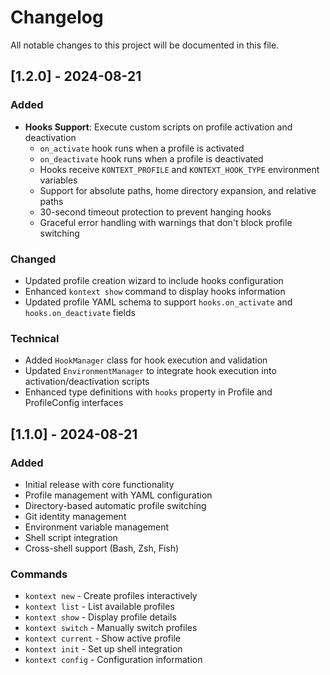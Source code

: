 # Changelog

All notable changes to this project will be documented in this file.

## [1.2.0] - 2024-08-21

### Added
- **Hooks Support**: Execute custom scripts on profile activation and deactivation
  - `on_activate` hook runs when a profile is activated
  - `on_deactivate` hook runs when a profile is deactivated
  - Hooks receive `KONTEXT_PROFILE` and `KONTEXT_HOOK_TYPE` environment variables
  - Support for absolute paths, home directory expansion, and relative paths
  - 30-second timeout protection to prevent hanging hooks
  - Graceful error handling with warnings that don't block profile switching

### Changed
- Updated profile creation wizard to include hooks configuration
- Enhanced `kontext show` command to display hooks information
- Updated profile YAML schema to support `hooks.on_activate` and `hooks.on_deactivate` fields

### Technical
- Added `HookManager` class for hook execution and validation
- Updated `EnvironmentManager` to integrate hook execution into activation/deactivation scripts
- Enhanced type definitions with `hooks` property in Profile and ProfileConfig interfaces

## [1.1.0] - 2024-08-21

### Added
- Initial release with core functionality
- Profile management with YAML configuration
- Directory-based automatic profile switching
- Git identity management
- Environment variable management
- Shell script integration
- Cross-shell support (Bash, Zsh, Fish)

### Commands
- `kontext new` - Create profiles interactively
- `kontext list` - List available profiles
- `kontext show` - Display profile details
- `kontext switch` - Manually switch profiles
- `kontext current` - Show active profile
- `kontext init` - Set up shell integration
- `kontext config` - Configuration information